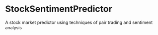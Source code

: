 # StockSentimentPredictor
A stock market predictor using techniques of pair trading and sentiment analysis
